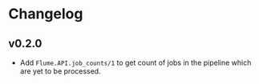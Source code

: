 # Changelog

## v0.2.0
  * Add `Flume.API.job_counts/1` to get count of jobs in the pipeline which are yet to be processed.
